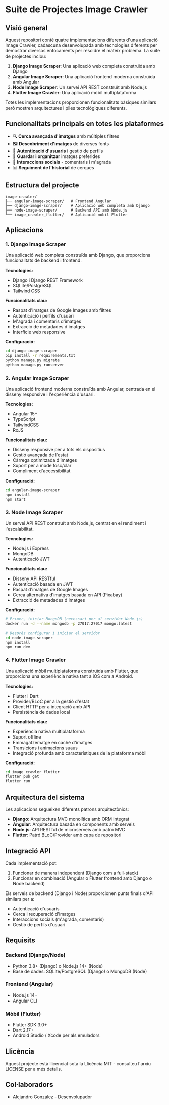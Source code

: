 # Suite de Projectes Image Crawler

## Visió general

Aquest repositori conté quatre implementacions diferents d'una aplicació Image Crawler, cadascuna desenvolupada amb tecnologies diferents per demostrar diversos enfocaments per resoldre el mateix problema. La suite de projectes inclou:

1. **Django Image Scraper**: Una aplicació web completa construïda amb Django
2. **Angular Image Scraper**: Una aplicació frontend moderna construïda amb Angular
3. **Node Image Scraper**: Un servei API REST construït amb Node.js
4. **Flutter Image Crawler**: Una aplicació mòbil multiplataforma

Totes les implementacions proporcionen funcionalitats bàsiques similars però mostren arquitectures i piles tecnològiques diferents.

## Funcionalitats principals en totes les plataformes

- 🔍 **Cerca avançada d'imatges** amb múltiples filtres
- 🖼️ **Descobriment d'imatges** de diverses fonts
- 👤 **Autenticació d'usuaris** i gestió de perfils
- 💾 **Guardar i organitzar** imatges preferides
- 💬 **Interaccions socials** - comentaris i m'agrada
- 📊 **Seguiment de l'historial** de cerques

## Estructura del projecte

```
image-crawler/
├── angular-image-scraper/   # Frontend Angular
├── django-image-scraper/    # Aplicació web completa amb Django
├── node-image-scraper/      # Backend API amb Node.js
└── image_crawler_flutter/   # Aplicació mòbil Flutter
```

## Aplicacions

### 1. Django Image Scraper

Una aplicació web completa construïda amb Django, que proporciona funcionalitats de backend i frontend.

**Tecnologies:**
- Django i Django REST Framework
- SQLite/PostgreSQL
- Tailwind CSS

**Funcionalitats clau:**
- Raspat d'imatges de Google Images amb filtres
- Autenticació i perfils d'usuari
- M'agrada i comentaris d'imatges
- Extracció de metadades d'imatges
- Interfície web responsive

**Configuració:**
```bash
cd django-image-scraper
pip install -r requirements.txt
python manage.py migrate
python manage.py runserver
```

### 2. Angular Image Scraper

Una aplicació frontend moderna construïda amb Angular, centrada en el disseny responsive i l'experiència d'usuari.

**Tecnologies:**
- Angular 15+
- TypeScript
- TailwindCSS
- RxJS

**Funcionalitats clau:**
- Disseny responsive per a tots els dispositius
- Gestió avançada de l'estat
- Càrrega optimitzada d'imatges
- Suport per a mode fosc/clar
- Compliment d'accessibilitat

**Configuració:**
```bash
cd angular-image-scraper
npm install
npm start
```

### 3. Node Image Scraper

Un servei API REST construït amb Node.js, centrat en el rendiment i l'escalabilitat.

**Tecnologies:**
- Node.js i Express
- MongoDB
- Autenticació JWT

**Funcionalitats clau:**
- Disseny API RESTful
- Autenticació basada en JWT
- Raspat d'imatges de Google Images
- Cerca alternativa d'imatges basada en API (Pixabay)
- Extracció de metadades d'imatges

**Configuració:**
```bash
# Primer, iniciar MongoDB (necessari per al servidor Node.js)
docker run -d --name mongodb -p 27017:27017 mongo:latest

# Després configurar i iniciar el servidor
cd node-image-scraper
npm install
npm run dev
```

### 4. Flutter Image Crawler

Una aplicació mòbil multiplataforma construïda amb Flutter, que proporciona una experiència nativa tant a iOS com a Android.

**Tecnologies:**
- Flutter i Dart
- Provider/BLoC per a la gestió d'estat
- Client HTTP per a integració amb API
- Persistència de dades local

**Funcionalitats clau:**
- Experiència nativa multiplataforma
- Suport offline
- Emmagatzematge en caché d'imatges
- Transicions i animacions suaus
- Integració profunda amb característiques de la plataforma mòbil

**Configuració:**
```bash
cd image_crawler_flutter
flutter pub get
flutter run
```

## Arquitectura del sistema

Les aplicacions segueixen diferents patrons arquitectònics:

- **Django**: Arquitectura MVC monolítica amb ORM integrat
- **Angular**: Arquitectura basada en components amb serveis
- **Node.js**: API RESTful de microserveis amb patró MVC
- **Flutter**: Patró BLoC/Provider amb capa de repositori

## Integració API

Cada implementació pot:
1. Funcionar de manera independent (Django com a full-stack)
2. Funcionar en combinació (Angular o Flutter frontend amb Django o Node backend)

Els serveis de backend (Django i Node) proporcionen punts finals d'API similars per a:
- Autenticació d'usuaris
- Cerca i recuperació d'imatges
- Interaccions socials (m'agrada, comentaris)
- Gestió de perfils d'usuari

## Requisits

### Backend (Django/Node)
- Python 3.8+ (Django) o Node.js 14+ (Node)
- Base de dades: SQLite/PostgreSQL (Django) o MongoDB (Node)

### Frontend (Angular)
- Node.js 14+
- Angular CLI

### Mòbil (Flutter)
- Flutter SDK 3.0+
- Dart 2.17+
- Android Studio / Xcode per als emuladors

## Llicència

Aquest projecte està llicenciat sota la Llicència MIT - consulteu l'arxiu LICENSE per a més detalls.

## Col·laboradors

- Alejandro González - Desenvolupador
